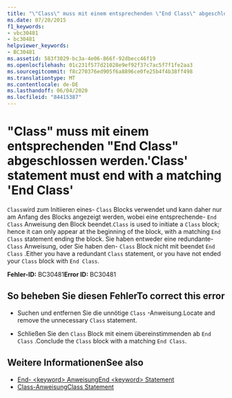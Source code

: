 ```yaml
---
title: "\"Class\" muss mit einem entsprechenden \"End Class\" abgeschlossen werden."
ms.date: 07/20/2015
f1_keywords:
- vbc30481
- bc30481
helpviewer_keywords:
- BC30481
ms.assetid: 583f3029-bc3a-4e06-866f-92dbecc46f19
ms.openlocfilehash: 01c231f577d21028e9ef92f37c7ac5f7f1fe2aa3
ms.sourcegitcommit: f8c270376ed905f6a8896ce0fe25b4f4b38ff498
ms.translationtype: MT
ms.contentlocale: de-DE
ms.lasthandoff: 06/04/2020
ms.locfileid: "84415387"
---
```

# <a name="class-statement-must-end-with-a-matching-end-class"></a><span data-ttu-id="82a54-102">"Class" muss mit einem entsprechenden "End Class" abgeschlossen werden.</span><span class="sxs-lookup"><span data-stu-id="82a54-102">'Class' statement must end with a matching 'End Class'</span></span>
<span data-ttu-id="82a54-103">`Class`wird zum Initiieren eines- `Class` Blocks verwendet und kann daher nur am Anfang des Blocks angezeigt werden, wobei eine entsprechende- `End Class` Anweisung den Block beendet.</span><span class="sxs-lookup"><span data-stu-id="82a54-103">`Class` is used to initiate a `Class` block; hence it can only appear at the beginning of the block, with a matching `End Class` statement ending the block.</span></span> <span data-ttu-id="82a54-104">Sie haben entweder eine redundante- `Class` Anweisung, oder Sie haben den- `Class` Block nicht mit beendet `End Class` .</span><span class="sxs-lookup"><span data-stu-id="82a54-104">Either you have a redundant `Class` statement, or you have not ended your `Class` block with `End Class`.</span></span>  
  
 <span data-ttu-id="82a54-105">**Fehler-ID:** BC30481</span><span class="sxs-lookup"><span data-stu-id="82a54-105">**Error ID:** BC30481</span></span>  
  
## <a name="to-correct-this-error"></a><span data-ttu-id="82a54-106">So beheben Sie diesen Fehler</span><span class="sxs-lookup"><span data-stu-id="82a54-106">To correct this error</span></span>  
  
- <span data-ttu-id="82a54-107">Suchen und entfernen Sie die unnötige `Class` -Anweisung.</span><span class="sxs-lookup"><span data-stu-id="82a54-107">Locate and remove the unnecessary `Class` statement.</span></span>  
  
- <span data-ttu-id="82a54-108">Schließen Sie den `Class` Block mit einem übereinstimmenden ab `End Class` .</span><span class="sxs-lookup"><span data-stu-id="82a54-108">Conclude the `Class` block with a matching `End Class`.</span></span>  
  
## <a name="see-also"></a><span data-ttu-id="82a54-109">Weitere Informationen</span><span class="sxs-lookup"><span data-stu-id="82a54-109">See also</span></span>

- [<span data-ttu-id="82a54-110">End- \<keyword> Anweisung</span><span class="sxs-lookup"><span data-stu-id="82a54-110">End \<keyword> Statement</span></span>](../statements/end-keyword-statement.md)
- [<span data-ttu-id="82a54-111">Class-Anweisung</span><span class="sxs-lookup"><span data-stu-id="82a54-111">Class Statement</span></span>](../statements/class-statement.md)
